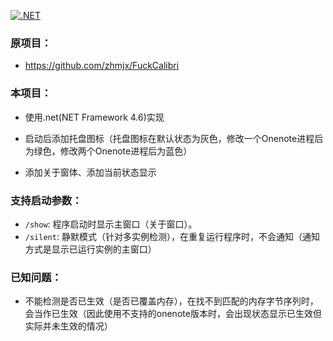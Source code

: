 [![.NET](https://github.com/he1a2s0/FuckCalibri.net/actions/workflows/dotnet.yml/badge.svg)](https://github.com/he1a2s0/FuckCalibri.net/actions/workflows/dotnet.yml)

### 原项目：

- https://github.com/zhmjx/FuckCalibri

### 本项目：

- 使用.net(NET Framework 4.6)实现

- 启动后添加托盘图标（托盘图标在默认状态为灰色，修改一个Onenote进程后为绿色，修改两个Onenote进程后为蓝色）

- 添加关于窗体、添加当前状态显示

### 支持启动参数：

- `/show`: 程序启动时显示主窗口（关于窗口）。
- `/silent`: 静默模式（针对多实例检测），在重复运行程序时，不会通知（通知方式是显示已运行实例的主窗口）

### 已知问题：

- 不能检测是否已生效（是否已覆盖内存），在找不到匹配的内存字节序列时，会当作已生效（因此使用不支持的onenote版本时，会出现状态显示已生效但实际并未生效的情况）

